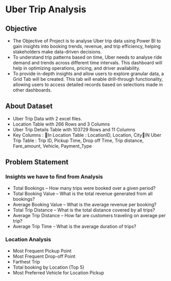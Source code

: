 # Uber Trip Analysis

## Objective
- The Objective of Project is to analyse Uber trip data using Power BI to gain insights into booking trends, revenue, and trip efficiency, helping stakeholders make data-driven decisions.
- To understand trip patterns based on time, Uber needs to analyse ride demand and trends across different time intervals. This dashboard will help in optimizing operations, pricing, and driver availability.
- To provide in-depth insights and allow users to explore granular data, a Grid Tab will be created. This tab will enable drill-through functionality, allowing users to access detailed records based on selections made in other dashboards.

## About Dataset
- Uber Trip Data with 2 excel files.
- Location Table with 266 Rows and 3 Columns
- Uber Trip Details Table with 103729 Rows and 11 Columns
- Key Columns : In Location Table : LocationID, Location, CityIN Uber Trip Table : Trip ID,     Pickup Time, Drop off Time, Trip distance, Fare_amount, Vehicle, Payment_Type

## Problem Statement
### Insights we have to find from Analysis

- Total Bookings – How many trips were booked over a given period?
- Total Booking Value – What is the total revenue generated from all bookings?
- Average Booking Value – What is the average revenue per booking?
- Total Trip Distance – What is the total distance covered by all trips?
- Average Trip Distance – How far are customers traveling on average per trip?
- Average Trip Time – What is the average duration of trips?

### Location Analysis

- Most Frequent Pickup Point
- Most Frequent Drop-off Point
- Farthest Trip
- Total booking by Location (Top 5)
- Most Preferred Vehicle for Location Pickup


